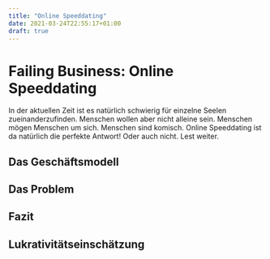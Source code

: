 ```yaml
---
title: "Online Speeddating"
date: 2021-03-24T22:55:17+01:00
draft: true
---
```

# Failing Business: Online Speeddating
In der aktuellen Zeit ist es natürlich schwierig für einzelne Seelen zueinanderzufinden. Menschen wollen aber nicht alleine sein. Menschen mögen Menschen um sich. Menschen sind komisch. Online Speeddating ist da natürlich die perfekte Antwort! Oder auch nicht. Lest weiter.

## Das Geschäftsmodell


## Das Problem

## Fazit

## Lukrativitätseinschätzung
